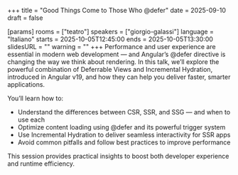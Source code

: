 +++
title = "Good Things Come to Those Who @defer"
date = 2025-09-10
draft = false

[params]
rooms = ["teatro"]
speakers = ["giorgio-galassi"]
language = "Italiano"
starts = 2025-10-05T12:45:00
ends = 2025-10-05T13:30:00
slidesURL = ""
warning = ""
+++
Performance and user experience are essential in modern web development — and Angular’s @defer directive is changing the way we think about rendering.
In this talk, we’ll explore the powerful combination of Deferrable Views and Incremental Hydration, introduced in Angular v19, and how they can help you deliver faster, smarter applications.

You’ll learn how to:

- Understand the differences between CSR, SSR, and SSG — and when to use each
- Optimize content loading using @defer and its powerful trigger system
- Use Incremental Hydration to deliver seamless interactivity for SSR apps
- Avoid common pitfalls and follow best practices to improve performance

This session provides practical insights to boost both developer experience and runtime efficiency.
